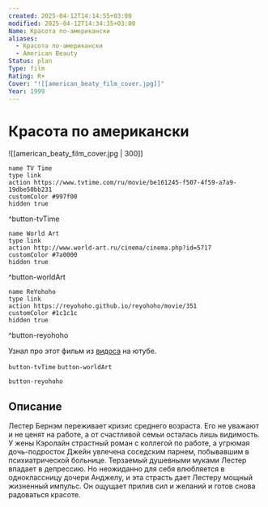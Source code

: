 ```yaml
---
created: 2025-04-12T14:14:55+03:00
modified: 2025-04-12T14:34:35+03:00
Name: Красота по-американски
aliases:
  - Красота по-американски
  - American Beauty
Status: plan
Type: film
Rating: R+
Cover: "![[american_beaty_film_cover.jpg]]"
Year: 1999
---
```


# Красота по американски

![[american_beaty_film_cover.jpg | 300]]

```button
name TV Time
type link
action https://www.tvtime.com/ru/movie/be161245-f507-4f59-a7a9-19dbe50bb231
customColor #997f00
hidden true
```
^button-tvTime

```button
name World Art
type link
action http://www.world-art.ru/cinema/cinema.php?id=5717
customColor #7a0000
hidden true
```
^button-worldArt

```button
name ReYohoho
type link
action https://reyohoho.github.io/reyohoho/movie/351
customColor #1c1c1c
hidden true
```
^button-reyohoho

Узнал про этот фильм из [видоса](https://youtu.be/KtRGbtgg8YY?si=KyDhnP8f4h2OD0di) на ютубе.

`button-tvTime` `button-worldArt`

`button-reyohoho`

## Описание

Лестер Бернэм переживает кризис среднего возраста. Его не уважают и не ценят на работе, а от счастливой семьи осталась лишь видимость. У жены Кэролайн страстный роман с коллегой по работе, а угрюмая дочь-подросток Джейн увлечена соседским парнем, побывавшим в психиатрической больнице. Терзаемый душевными муками Лестер впадает в депрессию. Но неожиданно для себя влюбляется в одноклассницу дочери Анджелу, и эта страсть дает Лестеру мощный жизненный импульс. Он ощущает прилив сил и желаний и готов снова радоваться красоте.
